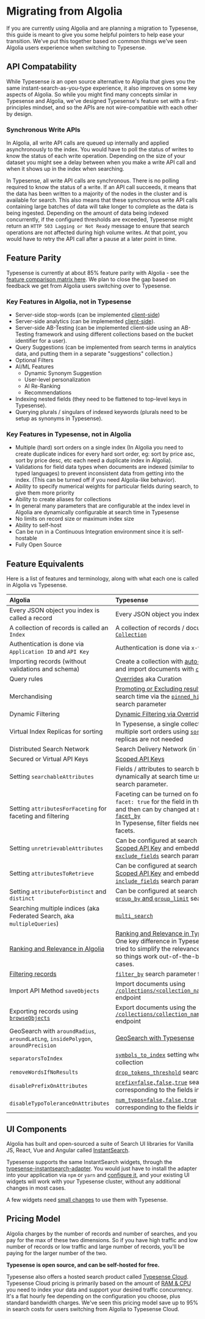 # Migrating from Algolia

If you are currently using Algolia and are planning a migration to Typesense, this guide is meant to give you some helpful pointers to help ease your transition.
We've put this together based on common things we've seen Algolia users experience when switching to Typesense.

## API Compatability

While Typesense _is_ an open source alternative to Algolia that gives you the same instant-search-as-you-type experience, 
it also improves on some key aspects of Algolia. 
So while you might find many concepts similar in Typesense and Algolia, we've designed Typesense's feature set with a first-principles mindset,
and so the APIs are not wire-compatible with each other by design.

### Synchronous Write APIs

In Algolia, all write API calls are queued up internally and applied asynchronously to the index. 
You would have to poll the status of writes to know the status of each write operation.
Depending on the size of your dataset you might see a delay between when you make a write API call and when it shows up in the index when searching.

In Typesense, all write API calls are synchronous. There is no polling required to know the status of a write. 
If an API call succeeds, it means that the data has been written to a majority of the nodes in the cluster and is available for search.
This also means that these synchronous write API calls containing large batches of data will take longer to complete as the data is being ingested. 
Depending on the amount of data being indexed concurrently, if the configured thresholds are exceeded, Typesense might return an `HTTP 503 Lagging or Not Ready` message to ensure that search operations are not affected during high volume writes.
At that point, you would have to retry the API call after a pause at a later point in time.

## Feature Parity

Typesense is currently at about 85% feature parity with Algolia - see the [feature comparison matrix here](https://typesense.org/typesense-vs-algolia-vs-elasticsearch-vs-meilisearch/). 
We plan to close the gap based on feedback we get from Algolia users switching over to Typesense.

### Key Features in Algolia, not in Typesense

- Server-side stop-words (can be implemented [client-side](https://github.com/typesense/showcase-books-search/blob/b0b15dc88179566f85db21d2455c2d6c68668d5a/src/app.js#L186-L194))
- Server-side analytics (can be implemented [client-side](./search-analytics.md)).
- Server-side AB-Testing (can be implemented client-side using an AB-Testing framework and using different collections based on the bucket identifier for a user).
- Query Suggestions (can be implemented from search terms in analytics data, and putting them in a separate "suggestions" collection.)
- Optional Filters
- AI/ML Features
  - Dynamic Synonym Suggestion
  - User-level personalization
  - AI Re-Ranking
  - Recommendations
- Indexing nested fields (they need to be flattened to top-level keys in Typesense).
- Querying plurals / singulars of indexed keywords (plurals need to be setup as synonyms in Typesense).

### Key Features in Typesense, not in Algolia

- Multiple (hard) sort orders on a single index (In Algolia you need to create duplicate indices for every hard sort order, eg: sort by price asc, sort by price desc, etc each need a duplicate index in Algolia).
- Validations for field data types when documents are indexed (similar to typed languages) to prevent inconsistent data from getting into the index. (This can be turned off if you need Algolia-like behavior).
- Ability to specify numerical weights for particular fields during search, to give them more priority
- Ability to create aliases for collections
- In general many parameters that are configurable at the index level in Algolia are dynamically configurable at search time in Typesense
- No limits on record size or maximum index size
- Ability to self-host
- Can be run in a Continuous Integration environment since it is self-hostable
- Fully Open Source

## Feature Equivalents

Here is a list of features and terminology, along with what each one is called in Algolia vs Typesense.

| Algolia                                                                                                     | Typesense                                                                                                                                                                                                                                                                                                                     |
|:------------------------------------------------------------------------------------------------------------|:------------------------------------------------------------------------------------------------------------------------------------------------------------------------------------------------------------------------------------------------------------------------------------------------------------------------------|
| Every JSON object you index is called a record                                                              | Every JSON object you index is called a [`Document`](../latest/api/documents.md)                                                                                                                                                                                                                                              |
| A collection of records is called an `Index`                                                                | A collection of records / documents is a called a [`Collection`](../latest/api/collections.md)                                                                                                                                                                                                                                |
| Authentication is done via `Application ID` and `API Key`                                                   | Authentication is done via `x-typesense-api-key`                                                                                                                                                                                                                                                                              |
| Importing records (without validations and schema)                                                          | Create a collection with [auto-schema detection](../latest/api/collections.html#with-auto-schema-detection) and import documents with [`coerce_or_reject`](../latest/api/documents.html#dealing-with-dirty-data)                                                                                                              |
| Query rules                                                                                                 | [Overrides](../latest/api/curation.md) aka Curation                                                                                                                                                                                                                                                                           |
| Merchandising                                                                                               | [Promoting or Excluding results](../latest/api/curation.html#including-or-excluding-documents) via Overrides, or at search time via the [`pinned_hits` or `hidden_hits`](../latest/api/documents.html#arguments) search parameter                                                                                             |
| Dynamic Filtering                                                                                           | [Dynamic Filtering via Overrides](../latest/api/curation.md#dynamic-filtering)                                                                                                                                                                                                                                                |
| Virtual Index Replicas for sorting                                                                          | In Typesense, a single collection can handle multiple sort orders using [`sort_by`](../latest/api/documents.html#arguments), so virtual index replicas are not needed                                                                                                                                                         |
| Distributed Search Network                                                                                  | Search Delivery Network (in Typesense Cloud)                                                                                                                                                                                                                                                                                  |
| Secured or Virtual API Keys                                                                                 | [Scoped API Keys](../latest/api/api-keys.html#generate-scoped-search-key)                                                                                                                                                                                                                                                     |
| Setting `searchableAttributes`                                                                              | Fields / attributes to search by can be configured dynamically at search time using the [`query_by`](../latest/api/documents.html#arguments) search parameter.                                                                                                                                                                |
| Setting `attributesForFaceting` for faceting and filtering                                                  | Faceting can be turned on for fields by specifying `facet: true` for the field in the [collection's schema](../latest/api/collections.html#create-a-collection) and then can by changed at search time using [`facet_by`](../latest/api/documents.html#arguments)<br/> In Typesense, filter fields need not be set as facets. |
| Setting `unretrievableAttributes`                                                                           | Can be configured at search time by creating a [Scoped API Key](../latest/api/api-keys.html#generate-scoped-search-key) and embedding the [`exclude_fields`](../latest/api/documents.html#arguments) search parameter                                                                                                         |
| Setting `attributesToRetrieve`                                                                              | Can be configured at search time by creating a [Scoped API Key](../latest/api/api-keys.html#generate-scoped-search-key) and embedding the [`include_fields`](../latest/api/documents.html#arguments) search parameter                                                                                                         |
| Setting `attributeForDistinct` and `distinct`                                                               | Can be configured at search time using the [`group_by` and `group_limit`](../latest/api/documents.html#arguments) search parameters                                                                                                                                                                                           |                                                                                                                                                                                                                                                                                        
| Searching multiple indices (aka Federated Search, aka `multipleQueries`)                                    | [`multi_search`](../latest/api/documents.html#federated-multi-search)                                                                                                                                                                                                                                                         |
| [Ranking and Relevance in Algolia](https://www.algolia.com/doc/guides/managing-results/relevance-overview/) | [Ranking and Relevance in Typesense](./ranking-and-relevance.md).<br/> One key difference in Typesense is that we've tried to simplify the relevance tuning experience, so things work out-of-the-box for most use-cases.                                                                                                     |
| [Filtering records](https://www.algolia.com/doc/guides/managing-results/refine-results/filtering/)          | [`filter_by`](../latest/api/documents.html#arguments) search parameter filters records                                                                                                                                                                                                                                        |
| Import API Method `saveObjects`                                                                             | Import documents using [`/collections/<collection_name>/documents/import`](../latest/api/documents.md#import-documents) endpoint                                                                                                                                                                                              |
| Exporting records using [`browseObjects`](https://www.algolia.com/doc/api-reference/api-methods/browse/)    | Export documents using the [`/collections/collection_name/documents/export`](../latest/api/documents.html#export-documents) endpoint                                                                                                                                                                                          |
| GeoSearch with `aroundRadius`, `aroundLatLng`, `insidePolygon`, `aroundPrecision`                           | [GeoSearch with Typesense](../latest/api/documents.html#geosearch)                                                                                                                                                                                                                                                            |
| `separatorsToIndex`                                                                                         | [`symbols_to_index`](../latest/api/collections.html#schema-arguments) setting when creating a collection                                                                                                                                                                                                                      |
| `removeWordsIfNoResults`                                                                                    | [`drop_tokens_threshold`](../latest/api/documents.html#arguments) search parameter                                                                                                                                                                                                                                            |
| `disablePrefixOnAttributes`                                                                                 | [`prefix=false,false,true`](../latest/api/documents.html#arguments) search parameter corresponding to the fields in `query_by`                                                                                                                                                                                                |
| `disableTypoToleranceOnAttributes`                                                                          | [`num_typos=false,false,true`](../latest/api/documents.html#arguments) search parameter corresponding to the fields in `query_by`                                                                                                                                                                                             |

## UI Components

Algolia has built and open-sourced a suite of Search UI libraries for Vanilla JS, React, Vue and Angular called [InstantSearch](https://github.com/algolia/instantsearch.js).

Typesense supports the same InstantSearch widgets, through the [typesense-instantsearch-adapter](https://github.com/typesense/typesense-instantsearch-adapter).
You would just have to install the adapter into your application via `npm` or `yarn` and [configure it](https://github.com/typesense/typesense-instantsearch-adapter#usage),
and your existing UI widgets will work with your Typesense cluster, without any additional changes in most cases. 

A few widgets need [small changes](https://github.com/typesense/typesense-instantsearch-adapter#widget-specific-instructions) to use them with Typesense. 

## Pricing Model

Algolia charges by the number of records and number of searches, and you pay for the max of these two dimensions.
So if you have high traffic and low number of records or low traffic and large number of records, you'll be paying for the larger number of the two.

**Typesense is open source, and can be self-hosted for free.**

Typesense also offers a hosted search product called [Typesense Cloud](https://cloud.typesense.org).
Typesense Cloud pricing is primarily based on the amount of [RAM & CPU](./system-requirements.md) you need to index your data and support your desired traffic concurrency.
It's a flat hourly fee depending on the configuration you choose, plus standard bandwidth charges.
We've seen this pricing model save up to 95% in search costs for users switching from Algolia to Typesense Cloud. 
